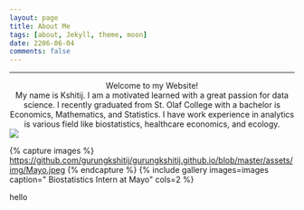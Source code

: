 ```yaml
---
layout: page
title: About Me
tags: [about, Jekyll, theme, moon]
date: 2206-06-04
comments: false
---
```

<hr />
<center> Welcome to my Website! </center>
<center> My name is Kshitij. I am a motivated learned with a great passion for data science. I recently graduated from St. Olaf College with a bachelor is Economics, Mathematics, and Statistics. I have work experience in analytics is various field like biostatistics, healthcare economics, and ecology. </center>

<img src ="https://github.com/gurungkshitij/gurungkshitij.github.io/blob/master/assets/img/Mayo.jpeg">

{% capture images %} https://github.com/gurungkshitij/gurungkshitij.github.io/blob/master/assets/img/Mayo.jpeg {% endcapture %} {% include gallery images=images caption=" Biostatistics Intern at Mayo" cols=2 %}

 
hello
